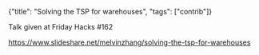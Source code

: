 {"title": "Solving the TSP for warehouses", "tags": ["contrib"]}

Talk given at Friday Hacks #162

https://www.slideshare.net/melvinzhang/solving-the-tsp-for-warehouses
